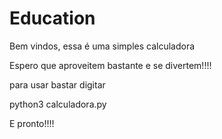 # Education

Bem vindos, essa é uma simples calculadora

Espero que aproveitem bastante e se divertem!!!!

para usar bastar digitar

python3 calculadora.py

E pronto!!!!
